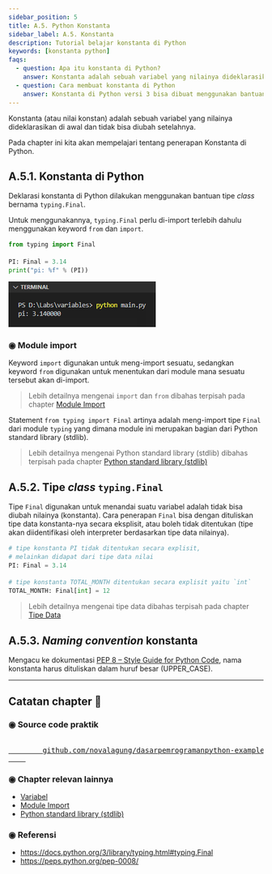 ```yaml
---
sidebar_position: 5
title: A.5. Python Konstanta
sidebar_label: A.5. Konstanta
description: Tutorial belajar konstanta di Python
keywords: [konstanta python]
faqs:
  - question: Apa itu konstanta di Python?
    answer: Konstanta adalah sebuah variabel yang nilainya dideklarasikan di awal dan tidak bisa diubah
  - question: Cara membuat konstanta di Python
    answer: Konstanta di Python versi 3 bisa dibuat menggunakan bantuan module typing.Final.
---
```


Konstanta (atau nilai konstan) adalah sebuah variabel yang nilainya dideklarasikan di awal dan tidak bisa diubah setelahnya.

Pada chapter ini kita akan mempelajari tentang penerapan Konstanta di Python.

## A.5.1. Konstanta di Python

Deklarasi konstanta di Python dilakukan menggunakan bantuan tipe *class* bernama `typing.Final`.

Untuk menggunakannya, `typing.Final` perlu di-import terlebih dahulu menggunakan keyword `from` dan `import`.

```python
from typing import Final

PI: Final = 3.14
print("pi: %f" % (PI))
```

![konstanta python](img/konstanta-1.png)

### ◉ Module import

Keyword `import` digunakan untuk meng-import sesuatu, sedangkan keyword `from` digunakan untuk menentukan dari module mana sesuatu tersebut akan di-import.

> Lebih detailnya mengenai `import` dan `from` dibahas terpisah pada chapter [Module Import](#)

Statement `from typing import Final` artinya adalah meng-import tipe `Final` dari module `typing` yang dimana module ini merupakan bagian dari Python standard library (stdlib).

> Lebih detailnya mengenai Python standard library (stdlib) dibahas terpisah pada chapter [Python standard library (stdlib)](#)

## A.5.2. Tipe *class* `typing.Final`

Tipe `Final` digunakan untuk menandai suatu variabel adalah tidak bisa diubah nilainya (konstanta). Cara penerapan `Final` bisa dengan dituliskan tipe data konstanta-nya secara eksplisit, atau boleh tidak ditentukan (tipe akan diidentifikasi oleh interpreter berdasarkan tipe data nilainya).

```python
# tipe konstanta PI tidak ditentukan secara explisit,
# melainkan didapat dari tipe data nilai
PI: Final = 3.14

# tipe konstanta TOTAL_MONTH ditentukan secara explisit yaitu `int`
TOTAL_MONTH: Final[int] = 12
```

> Lebih detailnya mengenai tipe data dibahas terpisah pada chapter [Tipe Data](/basic/tipe-data)

## A.5.3. *Naming convention* konstanta

Mengacu ke dokumentasi [PEP 8 – Style Guide for Python Code](https://peps.python.org/pep-0008/), nama konstanta harus dituliskan dalam huruf besar (UPPER_CASE).

---

<div class="section-footnote">

## Catatan chapter 📑

### ◉ Source code praktik

<pre>
    <a href="https://github.com/novalagung/dasarpemrogramanpython-example/tree/master/konstanta">
        github.com/novalagung/dasarpemrogramanpython-example/../konstanta
    </a>
</pre>

### ◉ Chapter relevan lainnya

- [Variabel](/basic/variabel)
- [Module Import](#)
- [Python standard library (stdlib)](#)

### ◉ Referensi

- https://docs.python.org/3/library/typing.html#typing.Final
- https://peps.python.org/pep-0008/

</div>
